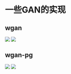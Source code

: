 # 一些GAN的实现
## wgan
![](https://github.com/yxue3357/MyResearchCodes/raw/master/GANs/BASEs/results/wgan_mnist_3000.png)
![](https://github.com/yxue3357/MyResearchCodes/raw/master/GANs/BASEs/results/wgan_fashion_2300.png)

## wgan-pg
![](https://github.com/yxue3357/MyResearchCodes/raw/master/GANs/BASEs/results/wgan-pg_7200.png)
![](https://github.com/yxue3357/MyResearchCodes/raw/master/GANs/BASEs/results/wgan-pg_fashion_8700.png)